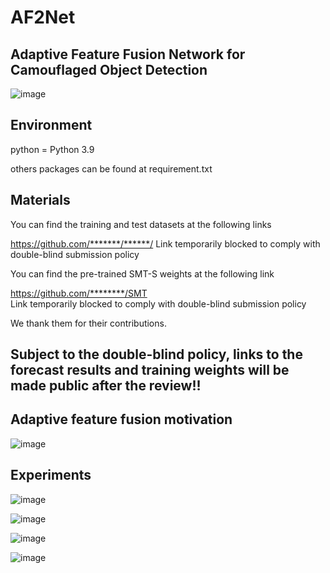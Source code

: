 # AF2Net

## Adaptive Feature Fusion Network for Camouflaged Object Detection

![image](https://github.com/user-attachments/assets/2093c4e1-5410-4dec-8426-bb99e75093ad)



## Environment
python = Python 3.9

others packages can be found at requirement.txt
## Materials
You can find the training and test datasets at the following links

https://github.com/*******/******/  Link temporarily blocked to comply with double-blind submission policy

You can find the pre-trained SMT-S weights at the following link

https://github.com/********/SMT  
Link temporarily blocked to comply with double-blind submission policy

We thank them for their contributions.


## Subject to the double-blind policy, links to the forecast results and training weights will be made public after the review!!

## Adaptive feature fusion motivation

![image](https://github.com/user-attachments/assets/39afd7c7-bdd9-48ff-b0a9-3492d171ad6e)



## Experiments

![image](https://github.com/user-attachments/assets/475e3f2a-6515-4548-8dc5-a36df50c5f07)


![image](https://github.com/user-attachments/assets/50c8d73b-3f8c-407e-811e-29515d6113d2)


![image](https://github.com/user-attachments/assets/9913a4eb-f9f3-4d77-b180-78326608d701)


![image](https://github.com/user-attachments/assets/827f8e5d-09a7-4445-a512-6345ceabef6b)


